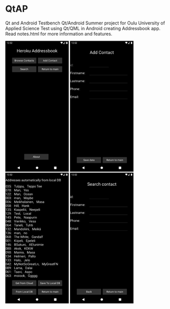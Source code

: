 # QtAP
 Qt and Android Testbench
Qt/Android Summer project for Oulu University of Applied Science
Test using Qt/QML in Android creating Addressbook app.
Read notes.html for more information and features.

<img src="https://github.com/AskoTJM/QtAP/blob/master/Screenshots/Screenshot_1614171138.png" width="200">

<img src="https://github.com/AskoTJM/QtAP/blob/master/Screenshots/Screenshot_1614171142.png" width="200">

<img src="https://github.com/AskoTJM/QtAP/blob/master/Screenshots/Screenshot_1614171149.png" width="200">

<img src="https://github.com/AskoTJM/QtAP/blob/master/Screenshots/Screenshot_1614171162.png" width="200">

